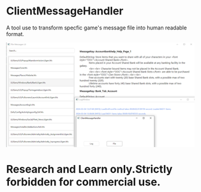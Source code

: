 # ClientMessageHandler
A tool use to transform specfic game's message file into human readable format.

![DataWindow](https://github.com/XKaguya/ClientMessageHandler/blob/main/DataWindow.png)

# Research and Learn only.Strictly forbidden for commercial use.
